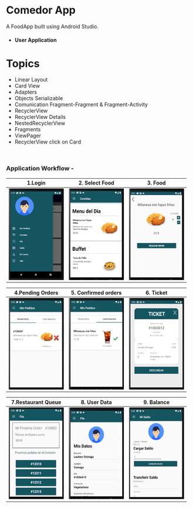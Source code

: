 Comedor App
===============

A FoodApp built using Android Studio.

 - #### User Application

# Topics
- Linear Layout
- Card View
- Adapters
- Objects Serializable
- Comunication Fragment-Fragment & Fragment-Activity
- RecyclerView
- RecyclerView Details
- NestedRecyclerView
- Fragments
- ViewPager
- RecyclerView click on Card

<br/>

### Application Workflow -

|1.Login                                                                                                                                            | 2. Select Food                                                                                                                                     | 3. Food                                                                                                                                           |
| --------------------------------------------------------------------------------------------------------------------------------------------------| ---------------------------------------------------------------------------------------------------------------------------------------------------|---------------------------------------------------------------------------------------------------------------------------------------------------|
|<img src="https://raw.githubusercontent.com/osinagalj/AppComedor/master/app/img/AppComedor_img_1.PNG" width="150" height="250" alt="FoodApp UI"/>  | <img src="https://raw.githubusercontent.com/osinagalj/AppComedor/master/app/img/AppComedor_img_2.PNG" width="150" height="250" alt="FoodApp UI"/>  | <img src="https://raw.githubusercontent.com/osinagalj/AppComedor/master/app/img/AppComedor_img_3.PNG" width="150" height="250" alt="FoodApp UI"/> |                                                                                                    | <img src="https://raw.githubusercontent.com/osinagalj/AppComedor/master/app/img/AppComedor_img_1.PNG" width="150" height="250" alt="FoodApp UI"/> |

|4.Pending Orders                                                                                                                                   | 5. Confirmed orders                                                                                                                                | 6. Ticket                                                                                                                                           |
| --------------------------------------------------------------------------------------------------------------------------------------------------| ---------------------------------------------------------------------------------------------------------------------------------------------------|---------------------------------------------------------------------------------------------------------------------------------------------------|
|<img src="https://raw.githubusercontent.com/osinagalj/AppComedor/master/app/img/AppComedor_img_4.PNG" width="150" height="250" alt="FoodApp UI"/>  | <img src="https://raw.githubusercontent.com/osinagalj/AppComedor/master/app/img/AppComedor_img_5.PNG" width="150" height="250" alt="FoodApp UI"/>  | <img src="https://raw.githubusercontent.com/osinagalj/AppComedor/master/app/img/AppComedor_img_6.PNG" width="150" height="250" alt="FoodApp UI"/> |

|7.Restaurant Queue                                                                                                                                 | 8. User Data                                                                                                                                       | 9. Balance                                                                                                                                           |
| --------------------------------------------------------------------------------------------------------------------------------------------------| ---------------------------------------------------------------------------------------------------------------------------------------------------|---------------------------------------------------------------------------------------------------------------------------------------------------|
|<img src="https://raw.githubusercontent.com/osinagalj/AppComedor/master/app/img/AppComedor_img_7.PNG" width="150" height="250" alt="FoodApp UI"/>  | <img src="https://raw.githubusercontent.com/osinagalj/AppComedor/master/app/img/AppComedor_img_8.PNG" width="150" height="250" alt="FoodApp UI"/>  | <img src="https://raw.githubusercontent.com/osinagalj/AppComedor/master/app/img/AppComedor_img_9.PNG" width="150" height="250" alt="FoodApp UI"/> |

<br/>